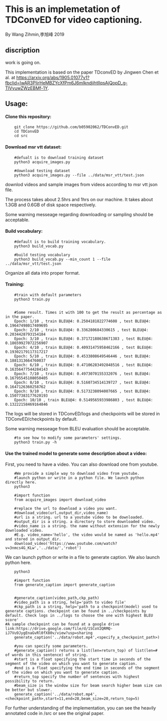 # This is an implemetation of TDConvED for video captioning.
By Wang Zihmin,李旭峰 2019

## discription
work is going on.

This implementation is based on the paper TDconvED by Jingwen Chen et al. at https://arxiv.org/abs/1905.01077v1?fbclid=IwAR3PIjrHeMBZYcXfPm6J6mIkndjihtIlqsAjQopD_g-TlVvuwZWzEBMf-1Y.





## Usage:
#### Clone this repository:
        git clone https://github.com/b05902062/TDConvED.git
        cd TDConvED
        cd src


#### Download msr vtt dataset:

        #defualt is to download training dataset
        python3 acquire_images.py
        
        #download testing dataset
        python3 acquire_images.py --file ../data/msr_vtt/test.json
downlod videos and sample images from videos according to msr vtt json file.

The process takes about 2.5hrs and 1hrs on our machine. It takes about 1.3GB and 0.6GB of disk space respectively.

Some warning messeage regarding downloading or sampling should be acceptable.

#### Build vocabulary:

        #default is to build training vocabulary.
        python3 build_vocab.py
        
        #build testing vocabulary
        python3 build_vocab.py --min_count 1 --file ../data/msr_vtt/test.json
Organize all data into proper format.

#### Training:
        #train with default parameters
        python3 train.py
        
        
        #Some result. Times it with 100 to get the result as percentage as in the paper.
        Epoch: 1/10 , train BLEU@4: 0.2504181822774608 , test BLEU@4: 0.19647498017409695
        Epoch: 2/10 , train BLEU@4: 0.336280684330615 , test BLEU@4: 0.2034428793154184
        Epoch: 3/10 , train BLEU@4: 0.37172188638671383 , test BLEU@4: 0.18659927072256907
        Epoch: 4/10 , train BLEU@4: 0.40931475958462166 , test BLEU@4: 0.19302179117317217
        Epoch: 5/10 , train BLEU@4: 0.4533808649546446 , test BLEU@4: 0.1881313664760037
        Epoch: 6/10 , train BLEU@4: 0.47106283492848516 , test BLEU@4: 0.16356477544284143
        Epoch: 7/10 , train BLEU@4: 0.4973070155332076 , test BLEU@4: 0.16795545108050405
        Epoch: 8/10 , train BLEU@4: 0.5160734514139727 , test BLEU@4: 0.1647126360258762
        Epoch: 9/10 , train BLEU@4: 0.5173238094007665 , test BLEU@4: 0.15077383177620193
        Epoch: 10/10 , train BLEU@4: 0.5149565933986803 , test BLEU@4: 0.13222158469164846

The logs will be stored in TDConvED/logs and checkpoints will be stored in TDConvED/checkpoints by default. 

Some warning messeage from BLEU evaluation should be acceptable.

        #to see how to modify some parameters' settings.
        python3 train.py -h



#### Use the trained model to generate some description about a video:
First, you need to have a video. You can also download one from youtube.

        #We provide a simple way to download video from youtube.
        #launch python or write in a python file. We launch python directly here.
        python3
        
        #import function
        from acquire_images import download_video
        
        #replace the url to download a video you want.
        #download_video(url,output_dir,video_name)
        #url is a string. url to a youtube video to be downloaded.
        #output_dir is a string. a directory to store downloaded video.
        #video_name is a string. the name without extension for the newly downloaded video.
        #E.g. video_name='hello', the video would be named as 'hello.mp4' and stored in output_dir.
        download_video('https://www.youtube.com/watch?v=3nmcs4G_KLw','../data/','robot')
        
We can launch python or write in a file to generate caption. We also launch python here.

        python3
        
        #import function
        from generate_caption import generate_caption
        
        
        #generate_caption(video_path,ckp_path)
        #video_path is a string, help='path to video file'
        #ckp_path is a string, help='path to a checkpoint(model) used to generate captions. checkpoint can be found in ../checkpoints by default. Check logs in ../logs to choose the one with highest BLEU score'
	#A sample checkpoint can be found at a google drive link:https://drive.google.com/file/d/1SCoV2QRMQ-iJ7Vu9JygEnaGvRl0fX80v/view?usp=sharing
        generate_caption('../data/robot.mp4',<specify_a_checkpoint_path>)

        #you can specify some parameters.
        #generate_caption() returns a list(len=return_top) of list(len=# of words in this sentence) of string.
        #start is a float specifying the start time in seconds of the segment of the video on which you want to generate caption.
        #end is a float specifying the end time in seconds of the segment of the video on which you want to generate caption.
        #return_top specify the number of sentences with highest possibility to return.
        #beam_size is the window size for beam search higher beam size can be better but slower.
        generate_caption('../data/robot.mp4',<checkpoint_path>,start=11,end=28,beam_size=20,return_top=5)
        
        

        
For further understanding of the implementation, you can see the heavily annotated code in /src or see the original paper.
        



